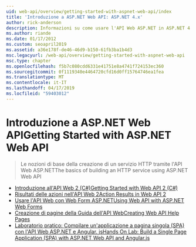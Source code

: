 ```yaml
---
uid: web-api/overview/getting-started-with-aspnet-web-api/index
title: 'Introduzione a ASP.NET Web API: ASP.NET 4.x'
author: rick-anderson
description: Informazioni su come usare l'API Web ASP.NET in ASP.NET 4.x per compilare rapidamente servizi HTTP che soddisfano una vasta gamma di client.
ms.author: riande
ms.date: 01/17/2012
ms.custom: seoapril2019
ms.assetid: a36e178f-de46-46d9-b150-61fb3ba1b4d3
msc.legacyurl: /web-api/overview/getting-started-with-aspnet-web-api
msc.type: chapter
ms.openlocfilehash: f5b7c080cdd6331e41751e8a4741f724153ec360
ms.sourcegitcommit: 0f1119340e4464720cfd16d0ff15764746ea1fea
ms.translationtype: MT
ms.contentlocale: it-IT
ms.lasthandoff: 04/17/2019
ms.locfileid: "59403012"
---
```

# <a name="getting-started-with-aspnet-web-api"></a><span data-ttu-id="2aa1d-103">Introduzione a ASP.NET Web API</span><span class="sxs-lookup"><span data-stu-id="2aa1d-103">Getting Started with ASP.NET Web API</span></span>

> <span data-ttu-id="2aa1d-104">Le nozioni di base della creazione di un servizio HTTP tramite l'API Web ASP.NET</span><span class="sxs-lookup"><span data-stu-id="2aa1d-104">The basics of building an HTTP service using ASP.NET Web API</span></span>


- [<span data-ttu-id="2aa1d-105">Introduzione all'API Web 2 (C#)</span><span class="sxs-lookup"><span data-stu-id="2aa1d-105">Getting Started with Web API 2 (C#)</span></span>](tutorial-your-first-web-api.md)
- [<span data-ttu-id="2aa1d-106">Risultati delle azioni nell'API Web 2</span><span class="sxs-lookup"><span data-stu-id="2aa1d-106">Action Results in Web API 2</span></span>](action-results.md)
- [<span data-ttu-id="2aa1d-107">Usare l'API Web con Web Form ASP.NET</span><span class="sxs-lookup"><span data-stu-id="2aa1d-107">Using Web API with ASP.NET Web Forms</span></span>](using-web-api-with-aspnet-web-forms.md)
- [<span data-ttu-id="2aa1d-108">Creazione di pagine della Guida dell'API Web</span><span class="sxs-lookup"><span data-stu-id="2aa1d-108">Creating Web API Help Pages</span></span>](creating-api-help-pages.md)
- [<span data-ttu-id="2aa1d-109">Laboratorio pratico: Compilare un'applicazione a pagina singola (SPA) con l'API Web ASP.NET e Angular. js</span><span class="sxs-lookup"><span data-stu-id="2aa1d-109">Hands On Lab: Build a Single Page Application (SPA) with ASP.NET Web API and Angular.js</span></span>](build-a-single-page-application-spa-with-aspnet-web-api-and-angularjs.md)
